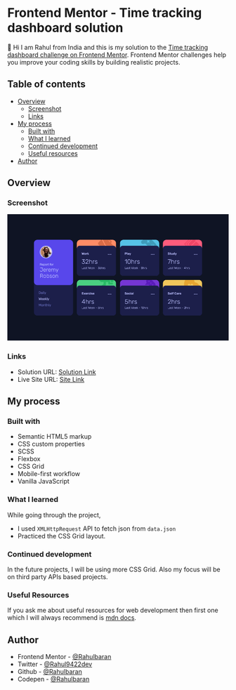 # Frontend Mentor - Time tracking dashboard solution
👋 Hi I am Rahul from India and this is my solution to the [Time tracking dashboard challenge on Frontend Mentor](https://www.frontendmentor.io/challenges/time-tracking-dashboard-UIQ7167Jw). Frontend Mentor challenges help you improve your coding skills by building realistic projects. 

## Table of contents

- [Overview](#overview)
  - [Screenshot](#screenshot)
  - [Links](#links)
- [My process](#my-process)
  - [Built with](#built-with)
  - [What I learned](#what-i-learned)
  - [Continued development](#continued-development)
  - [Useful resources](#useful-resources)
- [Author](#author)


## Overview

### Screenshot

![](./dist/design/desktop.png)


### Links

- Solution URL: [Solution Link](https://github.com/Rahulbaran/time-dashboard.git)
- Live Site URL: [Site Link](https://nifty-keller-a15295.netlify.app/)

## My process

### Built with

- Semantic HTML5 markup
- CSS custom properties
- SCSS
- Flexbox
- CSS Grid
- Mobile-first workflow
- Vanilla JavaScript


### What I learned

While going through the project,
  * I used `XMLHttpRequest` API to fetch json from `data.json`
  * Practiced the CSS Grid layout.

### Continued development

In the future projects, I will be using more CSS Grid. Also my focus will be on third party APIs based projects.

### Useful Resources

If you ask me about useful resources for web development then first one which I will always recommend is [mdn docs](https://developer.mozilla.org/).

## Author

- Frontend Mentor - [@Rahulbaran](https://www.frontendmentor.io/profile/Rahulbaran)
- Twitter - [@Rahul9422dev](https://twitter.com/Rahul9422dev)
- Github - [@Rahulbaran](https://github.com/Rahulbaran/)
- Codepen - [@Rahulbaran](https://codepen.io/rahulbaran)

